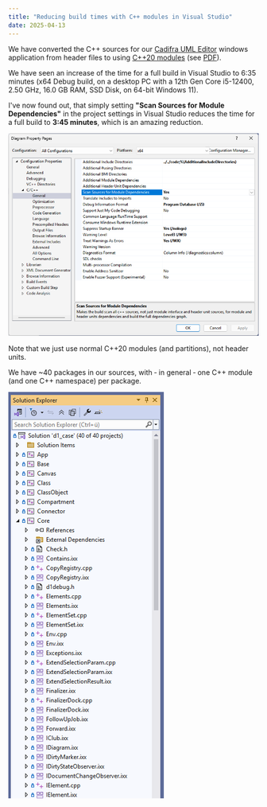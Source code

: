```yaml
---
title: "Reducing build times with C++ modules in Visual Studio"
date: 2025-04-13
---
```


We have converted the C++ sources for our [Cadifra UML Editor](https://cadifra.com/) windows application from header files to using [C++20 modules](https://en.cppreference.com/w/cpp/language/modules) (see [PDF](https://cadifra.com/papers/converting-to-modules.pdf)).

We have seen an increase of the time for a full build in Visual Studio to 6:35 minutes (x64 Debug build, on a desktop PC with a 12th Gen Core i5-12400, 2.50 GHz, 16.0 GB RAM, SSD Disk, on 64-bit Windows 11).

I've now found out, that simply setting **"Scan Sources for Module Dependencies"** in the project settings in Visual Studio reduces the time for a full build to **3:45 minutes**, which is an amazing reduction.

![Scan Sources for Module Dependencies](/assets/scan-sources.png)

Note that we just use normal C++20 modules (and partitions), not header units.

We have ~40 packages in our sources, with &dash; in general &dash; one C++ module (and one C++ namespace) per package.

![Solution Explorer](/assets/solution-explorer.png)
